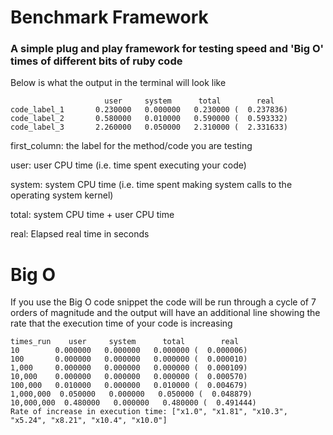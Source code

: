 # Benchmark Framework

### A simple plug and play framework for testing speed and 'Big O' times of different bits of ruby code

Below is what the output in the terminal will look like

```
                     user     system      total        real
code_label_1       0.230000   0.000000   0.230000 (  0.237836)
code_label_2       0.580000   0.010000   0.590000 (  0.593332)
code_label_3       2.260000   0.050000   2.310000 (  2.331633)

```

first_column: the label for the method/code you are testing

user: user CPU time (i.e. time spent executing your code)

system: system CPU time (i.e. time spent making system calls to the operating system kernel)

total: system CPU time + user CPU time

real: Elapsed real time in seconds

# Big O

If you use the Big O code snippet the code will be run through a cycle of 7 orders of magnitude
and the output will have an additional line showing the rate that the execution time of your code is increasing

```
times_run    user     system      total        real
10        0.000000   0.000000   0.000000 (  0.000006)
100       0.000000   0.000000   0.000000 (  0.000010)
1,000     0.000000   0.000000   0.000000 (  0.000109)
10,000    0.000000   0.000000   0.000000 (  0.000570)
100,000   0.010000   0.000000   0.010000 (  0.004679)
1,000,000  0.050000   0.000000   0.050000 (  0.048879)
10,000,000  0.480000   0.000000   0.480000 (  0.491444)
Rate of increase in execution time: ["x1.0", "x1.81", "x10.3", "x5.24", "x8.21", "x10.4", "x10.0"]

```
